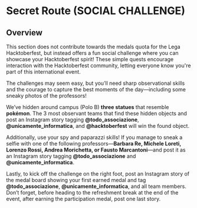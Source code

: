 # Secret Route (SOCIAL CHALLENGE)

## Overview
This section does not contribute towards the medals quota for the Lega Hacktoberfest, but instead offers a fun social challenge where you can showcase your Hacktoberfest spirit! These simple quests encourage interaction with the Hacktoberfest community, letting everyone know you're part of this international event.

The challenges may seem easy, but you’ll need sharp observational skills and the courage to capture the best moments of the day—including some sneaky photos of the professors!

We’ve hidden around campus (Polo B) **three statues** that resemble **pokémon**. The 3 most observant teams that find these hidden objects and post an Instagram story tagging **@todo_associazione**, **@unicamente_informatica**, and **@hacktoberfest** will win the found object.

Additionally, use your spy and paparazzi skills! If you manage to sneak a selfie with one of the following professors—**Barbara Re, Michele Loreti, Lorenzo Rossi, Andrea Morichetta, or Fausto Marcantoni**—and post it as an Instagram story tagging **@todo_associazione** and **@unicamente_informatica**.

Lastly, to kick off the challenge on the right foot, post an Instagram story of the medal board showing your first earned medal and tag **@todo_associazione**, **@unicamente_informatica**, and all team members. Don’t forget, before heading to the refreshment break at the end of the event, after earning the participation medal, post one last story.